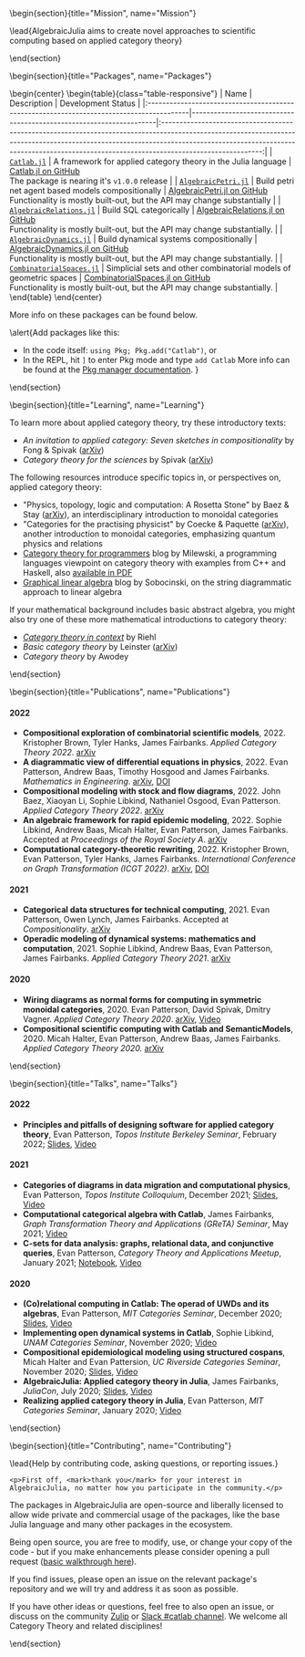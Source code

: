 <!-- =============================
     ABOUT
    ============================== -->

\begin{section}{title="Mission", name="Mission"}

\lead{AlgebraicJulia aims to create novel approaches to scientific computing based on applied category theory}


\end{section}

<!-- ==============================
     Packages
     ============================== -->
\begin{section}{title="Packages", name="Packages"}

\begin{center}
\begin{table}{class="table-responsive"}
| Name                                                                                     | Description                                                        |                                                                                                                           Development Status                                                                                                                          |
|:-----------------------------------------------------------------------------------------|--------------------------------------------------------------------|:---------------------------------------------------------------------------------------------------------------------------------------------------------------------------------------------------------------------------------------------------------------------:|
| [`Catlab.jl`](https://algebraicjulia.github.io/Catlab.jl/dev/)                           | A framework for applied category theory in the Julia language      |                                <a class="github-button" href="https://github.com/AlgebraicJulia/Catlab.jl" data-size="large" aria-label="Catlab.jl on GitHub">Catlab.jl on GitHub</a></br> The package is nearing it's `v1.0.0` release                               |
| [`AlgebraicPetri.jl`](https://algebraicjulia.github.io/AlgebraicPetri.jl/dev/)           | Build petri net agent based models compositionally                 |             <a class="github-button" href="https://github.com/AlgebraicJulia/AlgebraicPetri.jl" data-size="large" aria-label="View on GitHub">AlgebraicPetri.jl on GitHub</a></br> Functionality is mostly built-out, but the API may change substantially            |
| [`AlgebraicRelations.jl`](https://github.com/AlgebraicJulia/AlgebraicRelations.jl)       | Build SQL categorically                                            |        <a class="github-button" href="https://github.com/AlgebraicJulia/AlgebraicRelations.jl" data-size="large" aria-label="View on GitHub">AlgebraicRelations.jl on GitHub</a></br> Functionality is mostly built-out, but the API may change substantially.        |
| [`AlgebraicDynamics.jl`](https://algebraicjulia.github.io/AlgebraicDynamics.jl/dev/)     | Build dynamical systems compositionally                            |         <a class="github-button" href="https://github.com/AlgebraicJulia/AlgebraicDynamics.jl" data-size="large" aria-label="View on GitHub">AlgebraicDynamics.jl on GitHub</a></br> Functionality is mostly built-out, but the API may change substantially.         |
| [`CombinatorialSpaces.jl`](https://algebraicjulia.github.io/CombinatorialSpaces.jl/dev/) | Simplicial sets and other combinatorial models of geometric spaces | <a class="github-button" href="https://github.com/AlgebraicJulia/CombinatorialSpaces.jl" data-size="CombinatorialSpaces" aria-label="View on GitHub">CombinatorialSpaces.jl on GitHub</a></br> Functionality is mostly built-out, but the API may change substantially. |
\end{table}
\end{center}

More info on these packages can be found below.

\alert{Add packages like this:
- In the code itself: `using Pkg; Pkg.add("Catlab")`, or
- In the REPL, hit `]` to enter Pkg mode and type `add Catlab`
More info can be found at the [Pkg manager documentation](https://julialang.github.io/Pkg.jl/v1/getting-started).
}

\end{section}

<!-- =============================
     Learning
    ============================== -->

\begin{section}{title="Learning", name="Learning"}

To learn more about applied category theory, try these introductory texts:

- *An invitation to applied category: Seven sketches in compositionality* by Fong & Spivak ([arXiv](https://arxiv.org/abs/1803.05316))
- *Category theory for the sciences* by Spivak ([arXiv](https://arxiv.org/abs/1302.6946))

The following resources introduce specific topics in, or perspectives on, applied category theory:

- "Physics, topology, logic and computation: A Rosetta Stone" by Baez & Stay ([arXiv](https://arxiv.org/abs/0903.0340)), an interdisciplinary introduction to monoidal categories
- "Categories for the practising physicist" by Coecke & Paquette ([arXiv](https://arxiv.org/abs/0905.3010)), another introduction to monoidal categories, emphasizing quantum physics and relations
- [Category theory for programmers](https://bartoszmilewski.com/2014/10/28/category-theory-for-programmers-the-preface/) blog by Milewski, a programming languages viewpoint on category theory with examples from C++ and Haskell, also [available in PDF](https://github.com/hmemcpy/milewski-ctfp-pdf)
- [Graphical linear algebra](https://graphicallinearalgebra.net/) blog by Sobocinski, on the string diagrammatic approach to linear algebra

If your mathematical background includes basic abstract algebra, you might also try one of these more mathematical introductions to category theory:

- [*Category theory in context*](http://www.math.jhu.edu/~eriehl/context.pdf) by Riehl
- *Basic category theory* by Leinster ([arXiv](https://arxiv.org/abs/1612.09375))
- *Category theory* by Awodey

\end{section}

<!-- =============================
     Publications
    ============================== -->

\begin{section}{title="Publications", name="Publications"}

#### 2022

- **Compositional exploration of combinatorial scientific models**, 2022.
  Kristopher Brown, Tyler Hanks, James Fairbanks. *Applied Category Theory
  2022*. [arXiv](https://arxiv.org/abs/2206.08755)
- **A diagrammatic view of differential equations in physics**, 2022. Evan
  Patterson, Andrew Baas, Timothy Hosgood and James Fairbanks. *Mathematics in
  Engineering*. [arXiv](https://arxiv.org/abs/2204.01843),
  [DOI](https://doi.org/10.3934/mine.2023036)
- **Compositional modeling with stock and flow diagrams**, 2022. John Baez,
  Xiaoyan Li, Sophie Libkind, Nathaniel Osgood, Evan Patterson. *Applied
  Category Theory 2022*. [arXiv](https://arxiv.org/abs/2205.08373)
- **An algebraic framework for rapid epidemic modeling**, 2022. Sophie Libkind,
  Andrew Baas, Micah Halter, Evan Patterson, James Fairbanks. Accepted at
  *Proceedings of the Royal Society A*.
  [arXiv](https://arxiv.org/abs/2203.16345)
- **Computational category-theoretic rewriting**, 2022. Kristopher Brown, Evan
  Patterson, Tyler Hanks, James Fairbanks. *International Conference on Graph
  Transformation (ICGT 2022)*. [arXiv](https://arxiv.org/abs/2111.03784),
  [DOI](https://doi.org/10.1007/978-3-031-09843-7_9)

#### 2021

- **Categorical data structures for technical computing**, 2021. Evan Patterson,
  Owen Lynch, James Fairbanks. Accepted at *Compositionality*.
  [arXiv](https://arxiv.org/abs/2106.04703)
- **Operadic modeling of dynamical systems: mathematics and computation**, 2021.
  Sophie Libkind, Andrew Baas, Evan Patterson, James Fairbanks. *Applied
  Category Theory 2021*. [arXiv](https://arxiv.org/abs/2105.12282)

#### 2020

- **Wiring diagrams as normal forms for computing in symmetric monoidal
  categories**, 2020. Evan Patterson, David Spivak, Dmitry Vagner. *Applied
  Category Theory 2020*. [arXiv](https://arxiv.org/abs/2101.12046),
  [Video](https://youtu.be/WuAhMo7sYy8)
- **Compositional scientific computing with Catlab and SemanticModels**, 2020.
  Micah Halter, Evan Patterson, Andrew Baas, James Fairbanks. *Applied Category
  Theory 2020.* [arXiv](https://arxiv.org/abs/2005.04831)

\end{section}

<!-- =============================
     Talks
    ============================== -->

\begin{section}{title="Talks", name="Talks"}

#### 2022

- **Principles and pitfalls of designing software for applied category theory**,
  Evan Patterson, *Topos Institute Berkeley Seminar*, February 2022;
  [Slides](/assets/slides/topos-seminar-2022-02.pdf),
  [Video](https://youtu.be/cnWfksLlh1g)
  
#### 2021

- **Categories of diagrams in data migration and computational physics**, Evan
  Patterson, *Topos Institute Colloquium*, December 2021;
  [Slides](/assets/slides/topos-colloquium-2021.pdf),
  [Video](https://youtu.be/Ra-PLnog_M0)
- **Computational categorical algebra with Catlab**, James Fairbanks, *Graph
  Transformation Theory and Applications (GReTA) Seminar*, May 2021;
  [Video](https://youtu.be/JSJ-DD_dcjk)
- **C-sets for data analysis: graphs, relational data, and conjunctive
  queries**, Evan Patterson, *Category Theory and Applications Meetup*, January
  2021; [Notebook](https://nbviewer.jupyter.org/urls/www.algebraicjulia.org/assets/slides/act-meetup-2021/presentation.ipynb),
  [Video](https://www.meetup.com/Category-Theory/events/lcmnvrycccbhb/)

#### 2020

- **(Co)relational computing in Catlab: The operad of UWDs and its algebras**,
  Evan Patterson, *MIT Categories Seminar*, December 2020;
  [Slides](/assets/slides/mit-seminar-2020),
  [Video](https://youtu.be/MgJNqOxiSec)
- **Implementing open dynamical systems in Catlab**, Sophie Libkind, *UNAM
  Categories Seminar*, November 2020; [Video](https://youtu.be/ms085w6XeCs)
- **Compositional epidemiological modeling using structured cospans**, Micah
  Halter and Evan Pattersion, *UC Riverside Categories Seminar*, November 2020;
  [Slides](/assets/slides/ucr-seminar-2020),
  [Video](https://youtu.be/z50pmzT8QMA)
- **AlgebraicJulia: Applied category theory in Julia**, James Fairbanks,
  *JuliaCon*, July 2020; [Slides](/assets/slides/juliacon-2020.pdf),
  [Video](https://youtu.be/7zr2qnud4XM)
- **Realizing applied category theory in Julia**, Evan Patterson, *MIT
  Categories Seminar*, January 2020; [Video](https://youtu.be/7dmrDYQh4rc)

\end{section}

<!-- =============================
     Contributing
    ============================== -->

\begin{section}{title="Contributing", name="Contributing"}

\lead{Help by contributing code, asking questions, or reporting issues.}

~~~
<p>First off, <mark>thank you</mark> for your interest in AlgebraicJulia, no matter how you participate in the community.</p>
~~~

The packages in AlgebraicJulia are open-source and liberally licensed to allow wide private and commercial usage of the packages, like the base Julia language and many other packages in the ecosystem.

Being open source, you are free to modify, use, or change your copy of the code - but if you make enhancements please consider opening a pull request ([basic walkthrough here](https://kshyatt.github.io/post/firstjuliapr/)).

If you find issues, please open an issue on the relevant package's repository and we will try and address it as soon as possible.

If you have other ideas or questions, feel free to also open an issue, or discuss on the community [Zulip](https://julialang.zulipchat.com/#narrow/stream/230248-catlab.2Ejl) or [Slack #catlab channel](https://julialang.org/slack/). We welcome all Category Theory and related disciplines!

\end{section}
